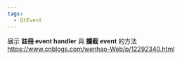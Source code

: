 ```yaml
---
tags:
  - QtEvent
---
```

展示 __註冊 event handler__  與 __攔截 event__  的方法
https://www.cnblogs.com/wenhao-Web/p/12292340.html
